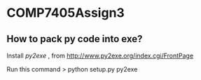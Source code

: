 # COMP7405Assign3

## How to pack py code into exe?
Install *py2exe* , from http://www.py2exe.org/index.cgi/FrontPage

Run this command > python setup.py py2exe
